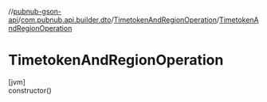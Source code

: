 //[pubnub-gson-api](../../../index.md)/[com.pubnub.api.builder.dto](../index.md)/[TimetokenAndRegionOperation](index.md)/[TimetokenAndRegionOperation](-timetoken-and-region-operation.md)

# TimetokenAndRegionOperation

[jvm]\
constructor()
